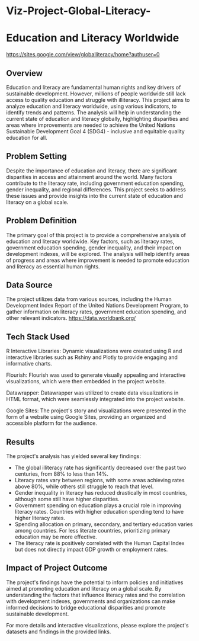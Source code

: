 # Viz-Project-Global-Literacy-
# Education and Literacy Worldwide
https://sites.google.com/view/globalliteracy/home?authuser=0

## Overview

Education and literacy are fundamental human rights and key drivers of sustainable development. However, millions of people worldwide still lack access to quality education and struggle with illiteracy. This project aims to analyze education and literacy worldwide, using various indicators, to identify trends and patterns. The analysis will help in understanding the current state of education and literacy globally, highlighting disparities and areas where improvements are needed to achieve the United Nations Sustainable Development Goal 4 (SDG4) - inclusive and equitable quality education for all.

## Problem Setting

Despite the importance of education and literacy, there are significant disparities in access and attainment around the world. Many factors contribute to the literacy rate, including government education spending, gender inequality, and regional differences. This project seeks to address these issues and provide insights into the current state of education and literacy on a global scale.

## Problem Definition

The primary goal of this project is to provide a comprehensive analysis of education and literacy worldwide. Key factors, such as literacy rates, government education spending, gender inequality, and their impact on development indexes, will be explored. The analysis will help identify areas of progress and areas where improvement is needed to promote education and literacy as essential human rights.

## Data Source

The project utilizes data from various sources, including the Human Development Index Report of the United Nations Development Program, to gather information on literacy rates, government education spending, and other relevant indicators.
https://data.worldbank.org/

## Tech Stack Used
R Interactive Libraries: Dynamic visualizations were created using R and interactive libraries such as Rshiny and Plotly to provide engaging and informative charts.

Flourish: Flourish was used to generate visually appealing and interactive visualizations, which were then embedded in the project website.

Datawrapper: Datawrapper was utilized to create data visualizations in HTML format, which were seamlessly integrated into the project website.

Google Sites: The project's story and visualizations were presented in the form of a website using Google Sites, providing an organized and accessible platform for the audience.

## Results

The project's analysis has yielded several key findings:

- The global illiteracy rate has significantly decreased over the past two centuries, from 88% to less than 14%.
- Literacy rates vary between regions, with some areas achieving rates above 80%, while others still struggle to reach that level.
- Gender inequality in literacy has reduced drastically in most countries, although some still have higher disparities.
- Government spending on education plays a crucial role in improving literacy rates. Countries with higher education spending tend to have higher literacy rates.
- Spending allocation on primary, secondary, and tertiary education varies among countries. For less literate countries, prioritizing primary education may be more effective.
- The literacy rate is positively correlated with the Human Capital Index but does not directly impact GDP growth or employment rates.

## Impact of Project Outcome

The project's findings have the potential to inform policies and initiatives aimed at promoting education and literacy on a global scale. By understanding the factors that influence literacy rates and the correlation with development indexes, governments and organizations can make informed decisions to bridge educational disparities and promote sustainable development.

For more details and interactive visualizations, please explore the project's datasets and findings in the provided links.
